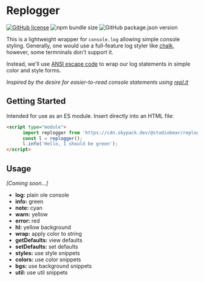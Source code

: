# Replogger

[![GitHub license](https://img.shields.io/github/license/Studiobear/replogger)](https://github.com/Studiobear/replogger/blob/master/LICENSE) ![npm bundle size](https://img.shields.io/bundlephobia/min/@studiobear/replogger) ![GitHub package.json version](https://img.shields.io/github/package-json/v/Studiobear/replogger)

This is a lightweight wrapper for `console.log` allowing simple console styling. Generally, one would use a full-feature log styler like [chalk](https://github.com/chalk/chalk), however, some termninals don't support it. 

Instead, we'll use [ANSI escape code](https://en.wikipedia.org/wiki/ANSI_escape_code#Colors) to wrap our log statements in simple color and style forms. 

_Inspired by the desire for easier-to-read console statements using [repl.it](https://repl.it)_

## Getting Started

Intended for use as an ES module. Insert directly into an HTML file:
```html
<script type="module">
      import replogger from 'https://cdn.skypack.dev/@studiobear/replogger'
      const l = replogger();
      l.info('Hello, I should be green');
</script>
```

## Usage
_[Coming soon...]_

- **log:** plain ole console
- **info:** green
- **note:** cyan
- **warn:** yellow
- **error:** red
- **hl:** yellow background
- **wrap:** apply color to string
- **getDefaults:** view defaults
- **setDefaults:** set defaults
- **styles:** use style snippets
- **colors:** use color snippets
- **bgs:** use background snippets
- **util:** use util snippets

